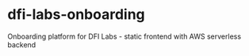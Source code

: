 # dfi-labs-onboarding
Onboarding platform for DFI Labs - static frontend with AWS serverless backend

